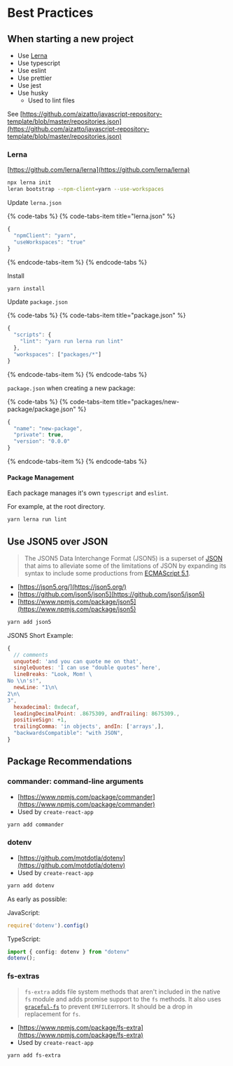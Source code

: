 # Best Practices

## When starting a new project

* Use [Lerna](https://github.com/lerna/lerna)
* Use typescript
* Use eslint
* Use prettier
* Use jest
* Use husky
  * Used to lint files

See [https://github.com/aizatto/javascript-repository-template/blob/master/repositories.json](https://github.com/aizatto/javascript-repository-template/blob/master/repositories.json)

### Lerna

[https://github.com/lerna/lerna](https://github.com/lerna/lerna)

```bash
npx lerna init
leran bootstrap --npm-client=yarn --use-workspaces
```

Update `lerna.json`

{% code-tabs %}
{% code-tabs-item title="lerna.json" %}
```javascript
{
  "npmClient": "yarn",
  "useWorkspaces": "true"
}
```
{% endcode-tabs-item %}
{% endcode-tabs %}

Install

```bash
yarn install
```

Update `package.json`

{% code-tabs %}
{% code-tabs-item title="package.json" %}
```javascript
{
  "scripts": {
    "lint": "yarn run lerna run lint"
  },
  "workspaces": ["packages/*"]
}
```
{% endcode-tabs-item %}
{% endcode-tabs %}

`package.json` when creating a new package:

{% code-tabs %}
{% code-tabs-item title="packages/new-package/package.json" %}
```javascript
{
  "name": "new-package",
  "private": true,
  "version": "0.0.0"
}
```
{% endcode-tabs-item %}
{% endcode-tabs %}

#### Package Management

Each package manages it's own `typescript` and `eslint`.

For example, at the root directory.

```bash
yarn lerna run lint
```

## Use JSON5 over JSON

> The JSON5 Data Interchange Format \(JSON5\) is a superset of [JSON](https://tools.ietf.org/html/rfc7159) that aims to alleviate some of the limitations of JSON by expanding its syntax to include some productions from [ECMAScript 5.1](https://www.ecma-international.org/ecma-262/5.1/).

* [https://json5.org/](https://json5.org/)
* [https://github.com/json5/json5](https://github.com/json5/json5)
* [https://www.npmjs.com/package/json5](https://www.npmjs.com/package/json5)

```bash
yarn add json5
```

JSON5 Short Example:

```javascript
{
  // comments
  unquoted: 'and you can quote me on that',
  singleQuotes: 'I can use "double quotes" here',
  lineBreaks: "Look, Mom! \
No \\n's!",
  newLine: "1\n\
2\n\
3",
  hexadecimal: 0xdecaf,
  leadingDecimalPoint: .8675309, andTrailing: 8675309.,
  positiveSign: +1,
  trailingComma: 'in objects', andIn: ['arrays',],
  "backwardsCompatible": "with JSON",
}
```

## Package Recommendations

### commander: command-line arguments

* [https://www.npmjs.com/package/commander](https://www.npmjs.com/package/commander)
* Used by `create-react-app`

```bash
yarn add commander
```

### dotenv

* [https://github.com/motdotla/dotenv](https://github.com/motdotla/dotenv)
* Used by `create-react-app`

```bash
yarn add dotenv
```

As early as possible:

JavaScript:

```javascript
require('dotenv').config()
```

TypeScript:

```typescript
import { config: dotenv } from "dotenv"
dotenv();
```

### fs-extras

> `fs-extra` adds file system methods that aren't included in the native `fs` module and adds promise support to the `fs` methods. It also uses [`graceful-fs`](https://github.com/isaacs/node-graceful-fs) to prevent `EMFILE`errors. It should be a drop in replacement for `fs`.

* [https://www.npmjs.com/package/fs-extra](https://www.npmjs.com/package/fs-extra)
* Used by `create-react-app`

```bash
yarn add fs-extra
```


